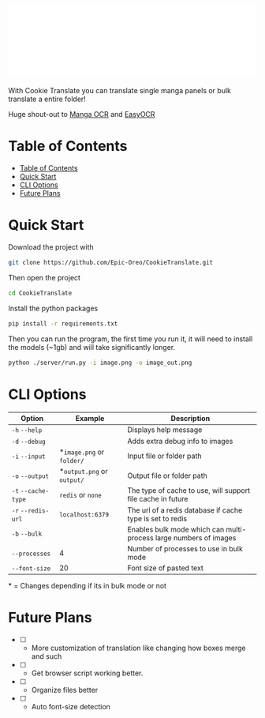 <p align="center">
  <picture>
    <source media="(prefers-color-scheme: dark)" srcset="https://raw.githubusercontent.com/Epic-Oreo/CookieTranslate/refs/heads/main/docs/cookieTranslateBanner.png">
    <source media="(prefers-color-scheme: light)" srcset="https://raw.githubusercontent.com/Epic-Oreo/CookieTranslate/refs/heads/main/docs/cookieTranslateBannerLight.png">
    <img alt="Shows a black logo in light color mode and a white one in dark color mode." src="https://raw.githubusercontent.com/Epic-Oreo/CookieTranslate/refs/heads/main/docs/cookieTranslateBanner.png">
  </picture>
</p>

With Cookie Translate you can translate single manga panels or bulk translate a entire folder!


Huge shout-out to [Manga OCR](https://github.com/kha-white/manga-ocr) 
and [EasyOCR](https://github.com/JaidedAI/EasyOCR)


# Table of Contents
* [Table of Contents](#table-of-contents)
* [Quick Start](#quick-start)
* [CLI Options](#cli-options)
* [Future Plans](#future)


# Quick Start
Download the project with

```sh
git clone https://github.com/Epic-Oreo/CookieTranslate.git
```

Then open the project

```sh
cd CookieTranslate
```

Install the python packages

```sh
pip install -r requirements.txt
```


Then you can run the program, the first time you run it, it will need to install the models (~1gb) and will take significantly longer.
```sh
python ./server/run.py -i image.png -o image_out.png
```

# CLI Options


| Option              | Example                    | Description                                                 |
|---------------------|----------------------------|------------|
| `-h` `--help`       |                            | Displays help message                                       |
| `-d` `--debug`     |                            | Adds extra debug info to images                             |
| `-i` `--input`      | *`image.png` or `folder/`  | Input file or folder path                                   |
| `-o` `--output`     | *`output.png` or `output/` | Output file or folder path                                  |
| `-t` `--cache-type` | `redis` or `none`          | The type of cache to use, will support file cache in future |
| `-r` `--redis-url` | `localhost:6379` | The url of a redis database if cache type is set to redis |
|`-b` `--bulk`|| Enables bulk mode which can multi-process large numbers of images |
|`--processes`| 4 | Number of processes to use in bulk mode |
|`--font-size`| 20 | Font size of pasted text |


\* = Changes depending if its in bulk mode or not


# Future Plans

- [ ] - More customization of translation like changing how boxes merge and such
- [ ] - Get browser script working better.
- [ ] - Organize files better
- [ ] - Auto font-size detection